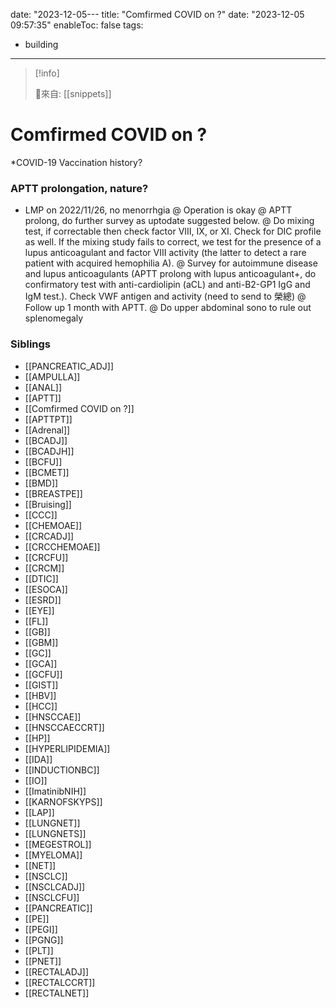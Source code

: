 date: "2023-12-05---
title: "Comfirmed COVID on ?"
date: "2023-12-05 09:57:35"
enableToc: false
tags:
  - building
---
> [!info]
>
> 🌱來自: [[snippets]]
# Comfirmed COVID on ?
\*COVID-19 Vaccination history?
### APTT prolongation, nature?
- LMP on 2022/11/26, no menorrhgia
  @ Operation is okay
  @ APTT prolong, do further survey as uptodate suggested below.
  @ Do mixing test, if correctable then check factor VIII, IX, or XI. Check for DIC profile as well. If the mixing study fails to correct, we test for the presence of a lupus anticoagulant and factor VIII activity (the latter to detect a rare patient with acquired hemophilia A).
  @ Survey for autoimmune disease and lupus anticoagulants (APTT prolong with lupus anticoagulant+, do confirmatory test with anti-cardiolipin (aCL) and anti-B2-GP1 IgG and IgM test.). Check VWF antigen and activity (need to send to 榮總)
  @ Follow up 1 month with APTT.
  @ Do upper abdominal sono to rule out splenomegaly
### Siblings
- [[PANCREATIC_ADJ]]
- [[AMPULLA]]
- [[ANAL]]
- [[APTT]]
- [[Comfirmed COVID on ?]]
- [[APTTPT]]
- [[Adrenal]]
- [[BCADJ]]
- [[BCADJH]]
- [[BCFU]]
- [[BCMET]]
- [[BMD]]
- [[BREASTPE]]
- [[Bruising]]
- [[CCC]]
- [[CHEMOAE]]
- [[CRCADJ]]
- [[CRCCHEMOAE]]
- [[CRCFU]]
- [[CRCM]]
- [[DTIC]]
- [[ESOCA]]
- [[ESRD]]
- [[EYE]]
- [[FL]]
- [[GB]]
- [[GBM]]
- [[GC]]
- [[GCA]]
- [[GCFU]]
- [[GIST]]
- [[HBV]]
- [[HCC]]
- [[HNSCCAE]]
- [[HNSCCAECCRT]]
- [[HP]]
- [[HYPERLIPIDEMIA]]
- [[IDA]]
- [[INDUCTIONBC]]
- [[IO]]
- [[ImatinibNIH]]
- [[KARNOFSKYPS]]
- [[LAP]]
- [[LUNGNET]]
- [[LUNGNETS]]
- [[MEGESTROL]]
- [[MYELOMA]]
- [[NET]]
- [[NSCLC]]
- [[NSCLCADJ]]
- [[NSCLCFU]]
- [[PANCREATIC]]
- [[PE]]
- [[PEGI]]
- [[PGNG]]
- [[PLT]]
- [[PNET]]
- [[RECTALADJ]]
- [[RECTALCCRT]]
- [[RECTALNET]]
